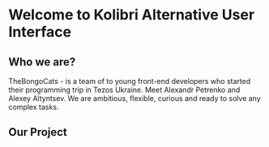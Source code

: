 # Welcome to Kolibri Alternative User Interface

## Who we are? 

TheBongoCats - is a team of to young front-end developers who started their programming trip in Tezos Ukraine. Meet Alexandr Petrenko and Alexey Altyntsev. We are ambitious, flexible, curious and ready to solve any complex tasks. 

## Our Project

 

